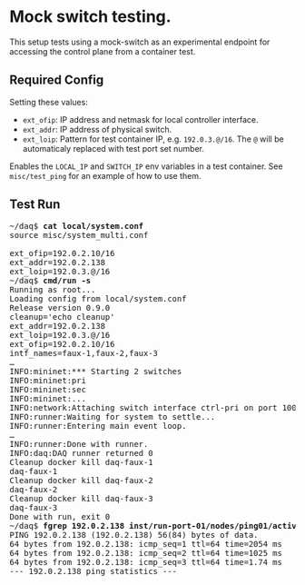 # Mock switch testing.

This setup tests using a mock-switch as an experimental endpoint
for accessing the control plane from a container test.

## Required Config
Setting these values:
* `ext_ofip`: IP address and netmask for local controller interface.
* `ext_addr`: IP address of physical switch.
* `ext_loip`: Pattern for test container IP, e.g. `192.0.3.@/16`.
The `@` will be automaticaly replaced with test port set number.

Enables the `LOCAL_IP` and `SWITCH_IP` env variables in a test container.
See `misc/test_ping` for an example of how to use them.

## Test Run
<pre>
~/daq$ <b>cat local/system.conf</b>
source misc/system_multi.conf

ext_ofip=192.0.2.10/16
ext_addr=192.0.2.138
ext_loip=192.0.3.@/16
~/daq$ <b>cmd/run -s</b>
Running as root...
Loading config from local/system.conf
Release version 0.9.0
cleanup='echo cleanup'
ext_addr=192.0.2.138
ext_loip=192.0.3.@/16
ext_ofip=192.0.2.10/16
intf_names=faux-1,faux-2,faux-3
&hellip;
INFO:mininet:*** Starting 2 switches
INFO:mininet:pri
INFO:mininet:sec
INFO:mininet:...
INFO:network:Attaching switch interface ctrl-pri on port 1000
INFO:runner:Waiting for system to settle...
INFO:runner:Entering main event loop.
&hellip;
INFO:runner:Done with runner.
INFO:daq:DAQ runner returned 0
Cleanup docker kill daq-faux-1
daq-faux-1
Cleanup docker kill daq-faux-2
daq-faux-2
Cleanup docker kill daq-faux-3
daq-faux-3
Done with run, exit 0
~/daq$ <b>fgrep 192.0.2.138 inst/run-port-01/nodes/ping01/activate.log</b>
PING 192.0.2.138 (192.0.2.138) 56(84) bytes of data.
64 bytes from 192.0.2.138: icmp_seq=1 ttl=64 time=2054 ms
64 bytes from 192.0.2.138: icmp_seq=2 ttl=64 time=1025 ms
64 bytes from 192.0.2.138: icmp_seq=3 ttl=64 time=1.74 ms
--- 192.0.2.138 ping statistics ---
</pre>
